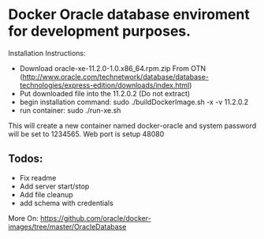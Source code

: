 # Docker Oracle database enviroment for development purposes.

Installation Instructions:
- Download oracle-xe-11.2.0-1.0.x86_64.rpm.zip From OTN (http://www.oracle.com/technetwork/database/database-technologies/express-edition/downloads/index.html)
- Put downloaded file into the 11.2.0.2 (Do not extract)
- begin installation command: sudo ./buildDockerImage.sh -x -v 11.2.0.2
- run container: sudo ./run-xe.sh


This will create a new container named docker-oracle and system password will be set to 1234565.
Web port is setup 48080


## Todos:
- Fix readme
- Add server start/stop
- Add file cleanup
- add schema with credentials

More On: https://github.com/oracle/docker-images/tree/master/OracleDatabase
